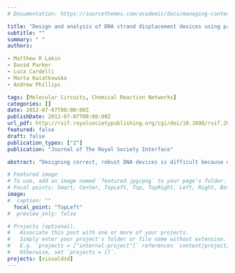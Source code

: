 ```yaml
---
# Documentation: https://sourcethemes.com/academic/docs/managing-content/

title: "Design and analysis of DNA strand displacement devices using probabilistic model checking"
subtitle: ""
summary: " "
authors:

- Matthew R Lakin
- David Parker
- Luca Cardelli
- Marta Kwiatkowska
- Andrew Phillips

tags: [Molecular Circuits, Chemical Reaction Networks]
categories: []
date: 2012-07-07T00:00:00Z
publishDate: 2012-07-07T00:00:00Z
url_pdf: http://rsif.royalsocietypublishing.org/cgi/doi/10.1098/rsif.2011.0800
featured: false
draft: false
publication_types: ["2"]
publication: "Journal of The Royal Society Interface"

abstract: "Designing correct, robust DNA devices is difficult because of the many possibilities for unwanted interference between molecules in the system. DNA strand displacement has been proposed as a design paradigm for DNA devices, and the DNA strand displacement (DSD) programming language has been developed as a means of formally programming and analysing these devices to check for unwanted interference. We demonstrate, for the first time, the use of probabilistic verification techniques to analyse the correctness, reliability and performance of DNA devices during the design phase. We use the probabilistic model checker prism, in combination with the DSD language, to design and debug DNA strand displacement components and to investigate their kinetics. We show how our techniques can be used to identify design flaws and to evaluate the merits of contrasting design decisions, even on devices comprising relatively few inputs. We then demonstrate the use of these components to construct a DNA strand displacement device for approximate majority voting. Finally, we discuss some of the challenges and possible directions for applying these methods to more complex designs."

# Featured image
# To use, add an image named `featured.jpg/png` to your page's folder.
# Focal points: Smart, Center, TopLeft, Top, TopRight, Left, Right, BottomLeft, Bottom, BottomRight.
image: 
#  caption: ""
  focal_point: "TopLeft"
#  preview_only: false

# Projects (optional).
#   Associate this post with one or more of your projects.
#   Simply enter your project's folder or file name without extension.
#   E.g. `projects = ["internal-project"]` references `content/project/deep-learning/index.md`.
#   Otherwise, set `projects = []`.
projects: [visualdsd]
---
```

